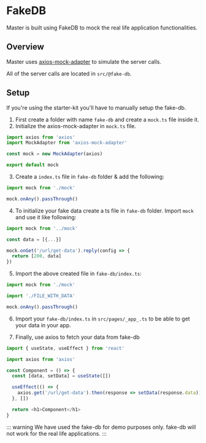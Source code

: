 # FakeDB

Master is built using FakeDB to mock the real life application functionalities.

## Overview

Master uses [axios-mock-adapter](https://github.com/ctimmerm/axios-mock-adapter) to simulate the server calls.

All of the server calls are located in `src/@fake-db`.

## Setup

If you're using the starter-kit you'll have to manually setup the fake-db.

1.  First create a folder with name `fake-db` and create a `mock.ts` file inside it.
2.  Initialize the axios-mock-adapter in `mock.ts` file.

```js
import axios from 'axios'
import MockAdapter from 'axios-mock-adapter'

const mock = new MockAdapter(axios)

export default mock
```

3. Create a `index.ts` file in `fake-db` folder & add the following:

```js
import mock from './mock'

mock.onAny().passThrough()
```

4.  To initialize your fake data create a ts file in `fake-db` folder. Import `mock` and use it like following:

```js
import mock from '../mock'

const data = [{...}]

mock.onGet('/url/get-data').reply(config => {
  return [200, data]
})
```

5.  Import the above created file in `fake-db/index.ts`:

```js
import mock from './mock'

import './FILE_WITH_DATA'

mock.onAny().passThrough()
```

6. Import your `fake-db/index.ts` in `src/pages/_app_.ts` to be able to get your data in your app.

7. Finally, use axios to fetch your data from fake-db

```js
import { useState, useEffect } from 'react'

import axios from 'axios'

const Component = () => {
  const [data, setData] = useState([])

  useEffect(() => {
    axios.get('/url/get-data').then(response => setData(response.data))
  }, [])

  return <h1>Component</h1>
}
```

::: warning
We have used the fake-db for demo purposes only. fake-db will not work for the real life applications.
:::
